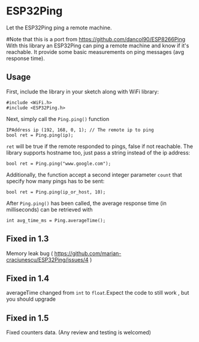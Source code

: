 # ESP32Ping
Let the ESP32Ping ping a remote machine.

#Note that this is a port from https://github.com/dancol90/ESP8266Ping
With this library an ESP32Ping can ping a remote machine and know if it's reachable.
It provide some basic measurements on ping messages (avg response time).

## Usage

First, include the library in your sketch along with WiFi library:

```Arduino
#include <WiFi.h>
#include <ESP32Ping.h>
```

Next, simply call the `Ping.ping()` function

```Arduino
IPAddress ip (192, 168, 0, 1); // The remote ip to ping
bool ret = Ping.ping(ip);
```

`ret` will be true if the remote responded to pings, false if not reachable.
The library supports hostname too, just pass a string instead of the ip address:

```Arduino
bool ret = Ping.ping("www.google.com");
```

Additionally, the function accept a second integer parameter `count` that specify how many pings has to be sent:

```Arduino
bool ret = Ping.ping(ip_or_host, 10);
```

After `Ping.ping()` has been called, the average response time (in milliseconds) can be retrieved with

```Arduino
int avg_time_ms = Ping.averageTime();
```
## Fixed in 1.3
Memory leak bug ( https://github.com/marian-craciunescu/ESP32Ping/issues/4 )
## Fixed in 1.4
averageTime changed from `int` to `float`.Expect the code to still work , but you should upgrade 
## Fixed in 1.5
Fixed counters data. (Any review and testing is welcomed)
